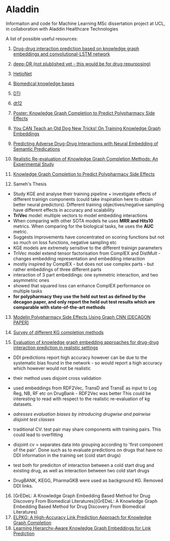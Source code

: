 # Aladdin
Informaiton and code for Machine Learning MSc dissertation project at UCL, in collaboration with Aladdin Healthcare Technologies 


A list of possible useful resources:

1. [Drug-drug interaction prediction based on knowledge graph embeddings and convolutional-LSTM network](https://research.vu.nl/en/publications/drug-drug-interaction-prediction-based-on-knowledge-graph-embeddi)
2. [deep-DR (not plublished yet - this would be for drug repurposing)](https://github.com/ChengF-Lab/deepDR)
3. [HetioNet](https://elifesciences.org/articles/26726)
4. [Biomedical knowledge bases](https://openreview.net/pdf?id=B1gGyLFEDV)
5. [DTI](https://www.researchgate.net/publication/321428613_DDR_Efficient_computational_method_to_predict_drug-Target_interactions_using_graph_mining_and_machine_learning_approaches)
6. [dt12](https://www.frontiersin.org/articles/10.3389/fphar.2018.01134/full)
7. [Poster: Knowledge Graph Completion to Predict Polypharmacy Side Effects](https://arxiv.org/pdf/1810.09227.pdf)
8. [You CAN Teach an Old Dog New Tricks! On Training Knowledge Graph Embeddings](https://openreview.net/forum?id=BkxSmlBFvr)
9. [Predicting Adverse Drug-Drug Interactions with Neural Embedding of Semantic Predications](https://www.biorxiv.org/content/10.1101/752022v2.full#ref-16)
10. [Realistic Re-evaluation of Knowledge Graph Completion Methods: An Experimental Study](https://arxiv.org/abs/2003.08001)
11. [Knowledge Graph Completion to Predict Polypharmacy Side Effects](https://arxiv.org/abs/1810.09227)

12. Sameh's Thesis
- Study KGE and analyse their training pipeline + investigate effects of different trainign components (could take inspiration here to obtain better neural predictors). Different training objectives/negative sampling have different effects in accuracy and scalability 
- **TriVec** model: multiple vectors to model embedding interactions
- When comparing with other SOTA models he uses **MRR and Hits10** metrics. When comparing for the biological tasks, he uses the **AUC** metric.
- Suggests improvements have concentrated on scoring functions but not so much on loss functions, negative sampling etc
- KGE models are extremely sensitive to the different trainign parameters
- TriVec model extend tensor factorisation from ComplEX and DistMult - changes embedding representation and embedding interaction
- mostly inspired by ComplEX - but does not use complex parts - but rather embeddings of three different parts
- interaction of 3 part embeddings: one symmetric interaction, and two asymmetric ones
- showed that squared loss can enhance ComplEX performance on multiple tasks
- **for polypharmacy they use the held out test as defined by the decagon paper, and only report the held out test results which are comparable with state-of-the-art methods**



13. [Modelin Polypharmacy Side Effects Using Graph CNN (DECAGON PAPER)](https://academic.oup.com/bioinformatics/article/34/13/i457/5045770)

14. [Survey of different KG completion methods](https://persagen.com/files/misc/Wang2017Knowledge.pdf)
15. [Evaluation of knowledge graph embedding approaches for drug-drug interaction prediction in realistic settings](https://bmcbioinformatics.biomedcentral.com/articles/10.1186/s12859-019-3284-5) 
- DDI predictions report high accuracy however can be due to the systematic bias found in the network - so would report a high accuracy which however would not be realistic
- their method uses disjoint cross validation
- used embeddings from RDF2Vec, TransD and TransE as input to Log Reg, NB, RF etc on DrugBank - RDF2Vec was better
This could be interesting to read with respect to the realistic re-evaluation of kg datasets.
- *adresses evaluation biases by introducing drugwise and pairwise disjoint test classes*
- traditional CV: test pair may share components with training pairs. This could lead to overfitting
- disjoint cv = separates data into grouping according to 'first component of the pair'. Done such as to evaluate predictions on drugs that have no DDI information in the training set (cold start drugs)
- test both for prediciton of interaction between a cold start drug and existing drug, as well as interaction between two cold start drugs


- DrugBANK, KEGG, PharmaGKB were used as background KG. Removed DDI links.

16. [GrEDeL: A Knowledge Graph Embedding Based Method for Drug Discovery From Biomedical Literatures](GrEDeL: A Knowledge Graph Embedding Based Method for Drug Discovery From Biomedical Literatures)
17. [ELPKG: A High-Accuracy Link Prediction Approach for Knowledge Graph Completion](https://www.semanticscholar.org/paper/ELPKG%3A-A-High-Accuracy-Link-Prediction-Approach-for-Ma-Qiao/f9a26d39947c90f7ca432e79f4ce1668061197f9)
18. [Learning Hierarchy-Aware Knowledge Graph Embeddings for Link Prediction](https://arxiv.org/pdf/1911.09419.pdf)
